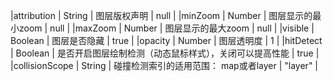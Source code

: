 |attribution            | String          | 图层版权声明          |  null  |
|minZoom                | Number          | 图层显示的最小zoom    |  null  |
|maxZoom                | Number          | 图层显示的最大zoom    |  null  |
|visible                | Boolean         | 图层是否隐藏          |  true  |
|opacity                | Number          | 图层透明度            |  1  |
|hitDetect              | Boolean         | 是否开启图层绘制检测（动态鼠标样式），关闭可以提高性能   |  true  |
|collisionScope         | String          | 碰撞检测索引的适用范围： map或者layer | "layer" |